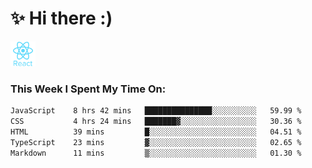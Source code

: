 <h1 align="left">✨ Hi there :)</h1>

  <a href="https://reactjs.org/" target="_blank" rel="noreferrer">   
    <img src="https://raw.githubusercontent.com/devicons/devicon/master/icons/react/react-original-wordmark.svg" alt="react" width="40"     
    height="40"/></a>
 
<h3 align="left">This Week I Spent My Time On:</h3>
<!--START_SECTION:waka-->

```txt
JavaScript    8 hrs 42 mins   ███████████████░░░░░░░░░░   59.99 %
CSS           4 hrs 24 mins   ███████▓░░░░░░░░░░░░░░░░░   30.36 %
HTML          39 mins         █░░░░░░░░░░░░░░░░░░░░░░░░   04.51 %
TypeScript    23 mins         ▓░░░░░░░░░░░░░░░░░░░░░░░░   02.65 %
Markdown      11 mins         ▒░░░░░░░░░░░░░░░░░░░░░░░░   01.30 %
```

<!--END_SECTION:waka-->

